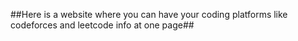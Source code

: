 ##Here is a website where you can have your coding platforms like codeforces and leetcode info at one page##
